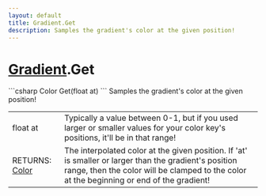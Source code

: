 ```yaml
---
layout: default
title: Gradient.Get
description: Samples the gradient's color at the given position!
---
```

# [Gradient]({{site.url}}/Pages/StereoKit/Gradient.html).Get

<div class='signature' markdown='1'>
```csharp
Color Get(float at)
```
Samples the gradient's color at the given position!
</div>

|  |  |
|--|--|
|float at|Typically a value between 0-1, but if you used             larger or smaller values for your color key's positions, it'll be             in that range!|
|RETURNS: [Color]({{site.url}}/Pages/StereoKit/Color.html)|The interpolated color at the given position. If 'at' is smaller or larger than the gradient's position range, then the color will be clamped to the color at the beginning or end of the gradient!|




